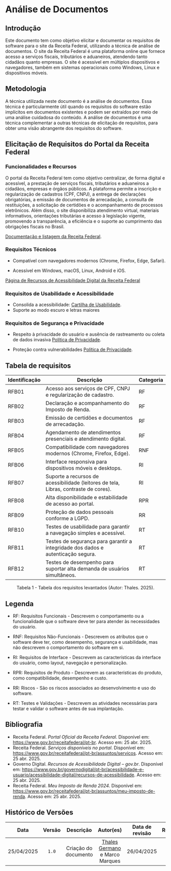 # Análise de Documentos

## Introdução

Este documento tem como objetivo elicitar e documentar os requisitos de software para o site da Receita Federal, utilizando a técnica de análise de documentos. O site da Receita Federal é uma plataforma online que fornece acesso a serviços fiscais, tributários e aduaneiros, atendendo tanto cidadãos quanto empresas. O site é acessível em múltiplos dispositivos e navegadores, também em sistemas operacionais como Windows, Linux e dispositivos móveis.


## Metodologia

A técnica utilizada neste documento é a análise de documentos. Essa técnica é particularmente útil quando os requisitos do software estão implícitos em documentos existentes e podem ser extraídos por meio de uma análise cuidadosa do conteúdo. A análise de documentos é uma técnica complementar a outras técnicas de elicitação de requisitos, para obter uma visão abrangente dos requisitos do software.

## Elicitação de Requisitos do Portal da Receita Federal

### Funcionalidades e Recursos

O portal da Receita Federal tem como objetivo centralizar, de forma digital e acessível, a prestação de serviços fiscais, tributários e aduaneiros a cidadãos, empresas e órgãos públicos. A plataforma permite a inscrição e regularização de cadastros (CPF, CNPJ), a entrega de declarações obrigatórias, a emissão de documentos de arrecadação, a consulta de restituições, a solicitação de certidões e o acompanhamento de processos eletrônicos. Além disso, o site disponibiliza atendimento virtual, materiais informativos, orientações tributárias e acesso à legislação vigente, promovendo a transparência, a eficiência e o suporte ao cumprimento das obrigações fiscais no Brasil.

[Documentação e listagem da Receita Federal](https://www.gov.br/pt-br/sitemap).

### Requisitos Técnicos
- Compatível com navegadores modernos (Chrome, Firefox, Edge, Safari).

- Acessível em Windows, macOS, Linux, Android e iOS.


[Página de Recursos de Acessibilidade Digital da Receita Federal](https://www.gov.br/governodigital/pt-br/acessibilidade-e-usuario/acessibilidade-digital/recursos-de-acessibilidade)

### Requisitos de Usabilidade e Acessibilidade

- Consolida a acessibilidade: [Cartilha de Usabilidade](https://epwg.governoeletronico.gov.br/cartilha-usabilidade.html).
- Suporte ao modo escuro e letras maiores

### Requisitos de Segurança e Privacidade

- Respeito à privacidade do usuário e ausência de rastreamento ou coleta de dados invasiva [Política de Privacidade](https://www.gov.br/pt-br/termos-de-uso).

- Proteção contra vulnerabilidades [Política de Privacidade](https://www.gov.br/pt-br/termos-de-uso).

## Tabela de requisitos

| Identificação | Descrição | Categoria |
| --- | --- | --- |
| RFB01 | Acesso aos serviços de CPF, CNPJ e regularização de cadastro. | RF |
| RFB02 | Declaração e acompanhamento do Imposto de Renda. | RF |
| RFB03 | Emissão de certidões e documentos de arrecadação. | RF |
| RFB04 | Agendamento de atendimentos presenciais e atendimento digital. | RF |
| RFB05 | Compatibilidade com navegadores modernos (Chrome, Firefox, Edge). | RNF |
| RFB06 | Interface responsiva para dispositivos móveis e desktops. | RI |
| RFB07 | Suporte a recursos de acessibilidade (leitores de tela, Libras, contraste de cores). | RI |
| RFB08 | Alta disponibilidade e estabilidade de acesso ao portal. | RPR |
| RFB09 | Proteção de dados pessoais conforme a LGPD. | RR |
| RFB10 | Testes de usabilidade para garantir a navegação simples e acessível. | RT |
| RFB11 | Testes de segurança para garantir a integridade dos dados e autenticação segura. | RT |
| RFB12 | Testes de desempenho para suportar alta demanda de usuários simultâneos. | RT |
<div style="text-align: center;"><p>Tabela 1 - Tabela dos requisitos levantados (Autor: Thales. 2025).</p></div>

## Legenda

- RF: Requisitos Funcionais - Descrevem o comportamento ou a funcionalidade que o software deve ter para atender às necessidades do usuário.

- RNF: Requisitos Não-Funcionais - Descrevem os atributos que o software deve ter, como desempenho, segurança e usabilidade, mas não descrevem o comportamento do software em si.

- RI: Requisitos de Interface - Descrevem as características da interface do usuário, como layout, navegação e personalização.

- RPR: Requisitos de Produto - Descrevem as características do produto, como compatibilidade, desempenho e custo.

- RR: Riscos - São os riscos associados ao desenvolvimento e uso do software.

- RT: Testes e Validações - Descrevem as atividades necessárias para testar e validar o software antes de sua implantação.

## Bibliografia

- Receita Federal. *Portal Oficial da Receita Federal*. Disponível em: <https://www.gov.br/receitafederal/pt-br>. Acesso em: 25 abr. 2025.
- Receita Federal. *Serviços disponíveis no portal*. Disponível em: <https://www.gov.br/receitafederal/pt-br/assuntos/servicos>. Acesso em: 25 abr. 2025.
- Governo Digital. *Recursos de Acessibilidade Digital – gov.br*. Disponível em: <https://www.gov.br/governodigital/pt-br/acessibilidade-e-usuario/acessibilidade-digital/recursos-de-acessibilidade>. Acesso em: 25 abr. 2025.
- Receita Federal. *Meu Imposto de Renda 2024*. Disponível em: <https://www.gov.br/receitafederal/pt-br/assuntos/meu-imposto-de-renda>. Acesso em: 25 abr. 2025.


## Histórico de Versões
| Data | Versão | Descrição | Autor(es) | Data de revisão | Revisor(es) |
| :-: | :-: | :-: | :-: | :-: | :-: |
| 25/04/2025 | `1.0` | Criação do documento | [Thales Germano](https://github.com/thalesgvl) e Marco Marques | 26/04/2025 | José |